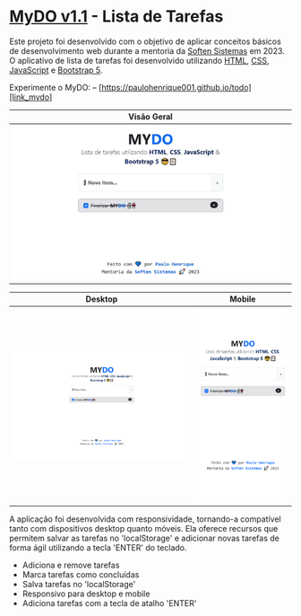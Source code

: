# [MyDO v1.1][link_mydo] - Lista de Tarefas
Este projeto foi desenvolvido com o objetivo de aplicar conceitos básicos de desenvolvimento web durante a mentoria da [Soften Sistemas][link_soften_sistemas] em 2023. O aplicativo de lista de tarefas foi desenvolvido utilizando [HTML][link_html], [CSS][link_css], [JavaScript][link_javascript] e [Bootstrap 5][link_bootstrap5]. 

Experimente o MyDO: – [https://paulohenrique001.github.io/todo][link_mydo]

| Visão Geral |
|----------|
|![screenshot](./assets/overview.gif)|

| Desktop | Mobile |
|----------|----------|
|![screenshot](./assets/screenshot_desktop.png)|![screenshot](./assets/screenshot_mobile.png)|

A aplicação foi desenvolvida com responsividade, tornando-a compatível tanto com dispositivos desktop quanto móveis. Ela oferece recursos que permitem salvar as tarefas no 'localStorage' e adicionar novas tarefas de forma ágil utilizando a tecla 'ENTER' do teclado.

- Adiciona e remove tarefas
- Marca tarefas como concluídas
- Salva tarefas no 'localStorage'
- Responsivo para desktop e mobile
- Adiciona tarefas com a tecla de atalho 'ENTER'

[link_mydo]: <https://paulohenrique001.github.io/mydo/>
[link_soften_sistemas]: <https://www.softensistemas.com.br/>
[link_html]: <https://www.w3schools.com/html/default.asp>
[link_css]: <https://www.w3schools.com/css/default.asp>
[link_javascript]: <https://www.w3schools.com/js/default.asp>
[link_bootstrap5]: <https://getbootstrap.com/docs/5.3/getting-started/introduction/>
